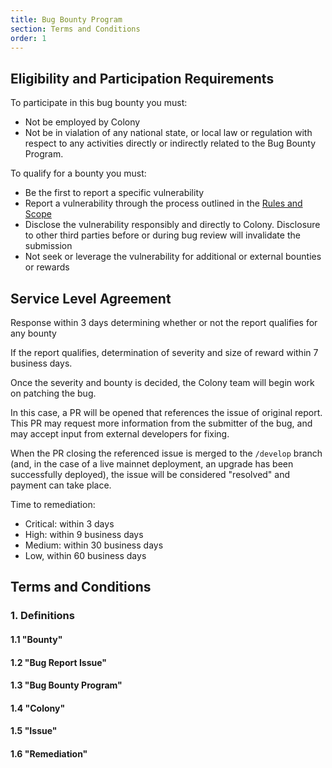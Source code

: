```yaml
---
title: Bug Bounty Program
section: Terms and Conditions
order: 1
---
```

## Eligibility and Participation Requirements

To participate in this bug bounty you must:

* Not be employed by Colony
* Not be in vialation of any national state, or local law or regulation with respect to any activities directly or indirectly related to the Bug Bounty Program.

To qualify for a bounty you must:
* Be the first to report a specific vulnerability
* Report a vulnerability through the process outlined in the [Rules and Scope](link)
* Disclose the vulnerability responsibly and directly to Colony. Disclosure to other third parties before or during bug review will invalidate the submission
* Not seek or leverage the vulnerability for additional or external bounties or rewards

## Service Level Agreement

Response within 3 days determining whether or not the report qualifies for any bounty

If the report qualifies, determination of severity and size of reward within 7 business days.

Once the severity and bounty is decided, the Colony team will begin work on patching the bug.

In this case, a PR will be opened that references the issue of original report. This PR may request more information from the submitter of the bug, and may accept input from external developers for fixing.

When the PR closing the referenced issue is merged to the `/develop` branch (and, in the case of a live mainnet deployment, an upgrade has been successfully deployed), the issue will be considered "resolved" and payment can take place.

Time to remediation:
* Critical: within 3 days
* High: within 9 business days
* Medium: within 30 business days
* Low, within 60 business days


## Terms and Conditions

### 1. Definitions

#### 1.1 "Bounty"

#### 1.2 "Bug Report Issue"

#### 1.3 "Bug Bounty Program"

#### 1.4 "Colony"

#### 1.5 "Issue"

#### 1.6 "Remediation"
